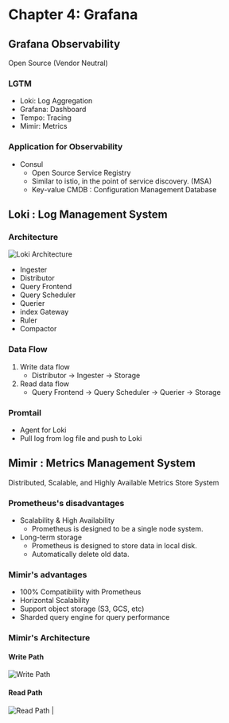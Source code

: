 # Chapter 4: Grafana

## Grafana Observability

Open Source (Vendor Neutral)

### LGTM

- Loki: Log Aggregation
- Grafana: Dashboard
- Tempo: Tracing
- Mimir: Metrics

### Application for Observability

- Consul
  - Open Source Service Registry
  - Similar to istio, in the point of service discovery. (MSA)
  - Key-value CMDB : Configuration Management Database

## Loki : Log Management System

### Architecture

![Loki Architecture](https://grafana.com/docs/loki/latest/get-started/loki_architecture_components.svg)

- Ingester
- Distributor
- Query Frontend
- Query Scheduler
- Querier
- index Gateway
- Ruler
- Compactor

### Data Flow

1. Write data flow
   - Distributor -> Ingester -> Storage
2. Read data flow
   - Query Frontend -> Query Scheduler -> Querier -> Storage

### Promtail

- Agent for Loki
- Pull log from log file and push to Loki

## Mimir : Metrics Management System

Distributed, Scalable, and Highly Available Metrics Store System

### Prometheus's disadvantages

- Scalability & High Availability
  - Prometheus is designed to be a single node system.
- Long-term storage
  - Prometheus is designed to store data in local disk.
  - Automatically delete old data.

### Mimir's advantages

- 100% Compatibility with Prometheus
- Horizontal Scalability
- Support object storage (S3, GCS, etc)
- Sharded query engine for query performance

### Mimir's Architecture

#### Write Path

![Write Path](https://grafana.com/docs/mimir/latest/get-started/about-grafana-mimir-architecture/write-path.svg)

#### Read Path

![Read Path](https://grafana.com/docs/mimir/latest/get-started/about-grafana-mimir-architecture/read-path.svg) |
